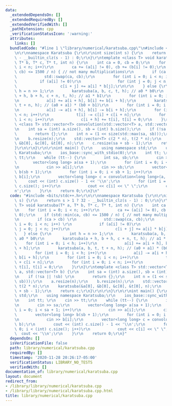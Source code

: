 ```yaml
---
data:
  _extendedDependsOn: []
  _extendedRequiredBy: []
  _extendedVerifiedWith: []
  _pathExtension: cpp
  _verificationStatusIcon: ':warning:'
  attributes:
    links: []
  bundledCode: "#line 1 \"library/numerical/karatsuba.cpp\"\n#include <bits/stdc++.h>\r\
    \n\r\nnamespace Karatsuba {\r\n\r\nint size(int s) {\r\n    return s > 1 ? 32\
    \ - __builtin_clz(s - 1) : 0;\r\n}\r\ntemplate <class T> void karatsuba(T* a,\
    \ T* b, T* c, T* t, int n) {\r\n    int ca = 0, cb = 0;\r\n    for (int i = 0;\
    \ i < n; i++)\r\n        ca += (a[i] != 0), cb += (b[i] != 0);\r\n    if (std::min(ca,\
    \ cb) <= 1500 / n) { // not many multiplications\r\n        if (ca > cb) \r\n\
    \            std::swap(ca, cb);\r\n        for (int i = 0; i < n; i++) \r\n  \
    \          if (a[i] != 0)\r\n                for (int j = 0; j < n; j++)\r\n \
    \                   c[i + j] += a[i] * b[j];\r\n\r\n    } else {\r\n        int\
    \ h = n >> 1;\r\n        karatsuba(a, b, c, t, h); // a0 * b0\r\n        karatsuba(a\
    \ + h, b + h, c + n, t, h); // a1 * b1\r\n        for (int i = 0; i < h; i++)\r\
    \n            a[i] += a[i + h], b[i] += b[i + h];\r\n        karatsuba(a, b, t,\
    \ t + n, h); // (a0 + a1) * (b0 + b1)\r\n        for (int i = 0; i < h; i++)\r\
    \n            a[i] -= a[i + h], b[i] -= b[i + h];\r\n        for (int i = 0; i\
    \ < n; i++)\r\n            t[i] -= c[i] + c[i + n];\r\n        for (int i = 0;\
    \ i < n; i++)\r\n            c[i + h] += t[i], t[i] = 0;\r\n    }\r\n}\r\ntemplate\
    \ <class T> std::vector<T> convolution(std::vector<T> a, std::vector<T> b) {\r\
    \n    int sa = (int) a.size(), sb = (int) b.size();\r\n    if (!sa || !sb) \r\n\
    \        return {};\r\n    int n = (1 << size(std::max(sa, sb)));\r\n    a.resize(n);\r\
    \n    b.resize(n);\r\n    std::vector<T> c(2 * n), t(2 * n);\r\n    karatsuba(&a[0],\
    \ &b[0], &c[0], &t[0], n);\r\n    c.resize(sa + sb - 1);\r\n    return c;\r\n\
    }\r\n\r\n}\r\n\r\nint main() {\r\n    using namespace std;\r\n    using namespace\
    \ Karatsuba;\r\n    ios_base::sync_with_stdio(0);\r\n    int tt; \r\n    cin >>\
    \ tt;\r\n    while (tt--) {\r\n        int sa, sb;\r\n        cin >> sa;\r\n \
    \       vector<long long> a(sa + 1);\r\n        for (int i = 0; i < sa + 1; i++)\r\
    \n            cin >> a[i];\r\n        cin >> sb;\r\n        vector<long long>\
    \ b(sb + 1);\r\n        for (int i = 0; i < sb + 1; i++)\r\n            cin >>\
    \ b[i];\r\n        vector<long long> c = convolution<long long>(a, b);\r\n   \
    \     cout << (int) c.size() - 1 << '\\n';\r\n        for (int i = 0; i < (int)\
    \ c.size(); i++)\r\n            cout << c[i] << \" \";\r\n        cout << '\\\
    n';\r\n    }\r\n    return 0;\r\n}\n"
  code: "#include <bits/stdc++.h>\r\n\r\nnamespace Karatsuba {\r\n\r\nint size(int\
    \ s) {\r\n    return s > 1 ? 32 - __builtin_clz(s - 1) : 0;\r\n}\r\ntemplate <class\
    \ T> void karatsuba(T* a, T* b, T* c, T* t, int n) {\r\n    int ca = 0, cb = 0;\r\
    \n    for (int i = 0; i < n; i++)\r\n        ca += (a[i] != 0), cb += (b[i] !=\
    \ 0);\r\n    if (std::min(ca, cb) <= 1500 / n) { // not many multiplications\r\
    \n        if (ca > cb) \r\n            std::swap(ca, cb);\r\n        for (int\
    \ i = 0; i < n; i++) \r\n            if (a[i] != 0)\r\n                for (int\
    \ j = 0; j < n; j++)\r\n                    c[i + j] += a[i] * b[j];\r\n\r\n \
    \   } else {\r\n        int h = n >> 1;\r\n        karatsuba(a, b, c, t, h); //\
    \ a0 * b0\r\n        karatsuba(a + h, b + h, c + n, t, h); // a1 * b1\r\n    \
    \    for (int i = 0; i < h; i++)\r\n            a[i] += a[i + h], b[i] += b[i\
    \ + h];\r\n        karatsuba(a, b, t, t + n, h); // (a0 + a1) * (b0 + b1)\r\n\
    \        for (int i = 0; i < h; i++)\r\n            a[i] -= a[i + h], b[i] -=\
    \ b[i + h];\r\n        for (int i = 0; i < n; i++)\r\n            t[i] -= c[i]\
    \ + c[i + n];\r\n        for (int i = 0; i < n; i++)\r\n            c[i + h] +=\
    \ t[i], t[i] = 0;\r\n    }\r\n}\r\ntemplate <class T> std::vector<T> convolution(std::vector<T>\
    \ a, std::vector<T> b) {\r\n    int sa = (int) a.size(), sb = (int) b.size();\r\
    \n    if (!sa || !sb) \r\n        return {};\r\n    int n = (1 << size(std::max(sa,\
    \ sb)));\r\n    a.resize(n);\r\n    b.resize(n);\r\n    std::vector<T> c(2 * n),\
    \ t(2 * n);\r\n    karatsuba(&a[0], &b[0], &c[0], &t[0], n);\r\n    c.resize(sa\
    \ + sb - 1);\r\n    return c;\r\n}\r\n\r\n}\r\n\r\nint main() {\r\n    using namespace\
    \ std;\r\n    using namespace Karatsuba;\r\n    ios_base::sync_with_stdio(0);\r\
    \n    int tt; \r\n    cin >> tt;\r\n    while (tt--) {\r\n        int sa, sb;\r\
    \n        cin >> sa;\r\n        vector<long long> a(sa + 1);\r\n        for (int\
    \ i = 0; i < sa + 1; i++)\r\n            cin >> a[i];\r\n        cin >> sb;\r\n\
    \        vector<long long> b(sb + 1);\r\n        for (int i = 0; i < sb + 1; i++)\r\
    \n            cin >> b[i];\r\n        vector<long long> c = convolution<long long>(a,\
    \ b);\r\n        cout << (int) c.size() - 1 << '\\n';\r\n        for (int i =\
    \ 0; i < (int) c.size(); i++)\r\n            cout << c[i] << \" \";\r\n      \
    \  cout << '\\n';\r\n    }\r\n    return 0;\r\n}"
  dependsOn: []
  isVerificationFile: false
  path: library/numerical/karatsuba.cpp
  requiredBy: []
  timestamp: '2020-11-28 20:26:17-05:00'
  verificationStatus: LIBRARY_NO_TESTS
  verifiedWith: []
documentation_of: library/numerical/karatsuba.cpp
layout: document
redirect_from:
- /library/library/numerical/karatsuba.cpp
- /library/library/numerical/karatsuba.cpp.html
title: library/numerical/karatsuba.cpp
---
```

